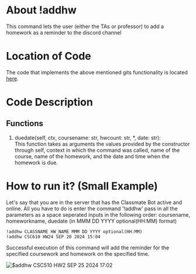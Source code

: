 # About !addhw
This command lets the user (either the TAs or professor) to add a homework as a reminder to the discord channel 

# Location of Code
The code that implements the above mentioned gits functionality is located [here](https://github.com/War-Keeper/TeachersPetBot/blob/main/cogs/notification.py).

# Code Description
## Functions
1. duedate(self, ctx, coursename: str, hwcount: str, *, date: str): <br>
This function takes as arguments the values provided by the constructor through self, context in which the command was called, name of the course, name of the homework, and the date and time when the homework is due. 

# How to run it? (Small Example)
Let's say that you are in the server that has the Classmate Bot active and online. All you have to do is 
enter the command '!addhw' pass in all the parameters as a space seperated inputs in the following order:
coursename, homeworkname, duedate (in MMM DD YYYY optional(HH:MM) format)
```
!addhw CLASSNAME HW_NAME MMM DD YYYY optional(HH:MM)
!addhw CSC610 HW24 SEP 20 2024 15:04
```
Successful execution of this command will add the reminder for the specified coursework and homework on the specified time.

![$addhw CSC510 HW2 SEP 25 2024 17:02](https://github.com/War-Keeper/TeachersPetBot/blob/main/images/gifs/notifications/addhw.gif)
